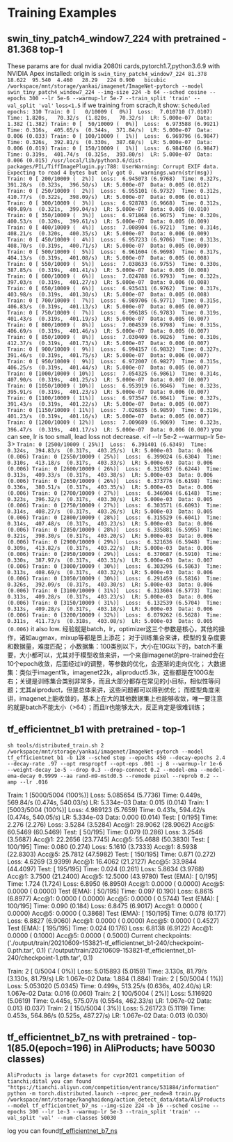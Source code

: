 # Training Examples

## swin_tiny_patch4_window7_224 with pretrained - 81.368 top-1
These params are for dual nvidia 2080ti cards,pytorch1.7,python3.6.9 with NVIDIA Apex installed:
origin is `swin_tiny_patch4_window7_224	81.378	18.622	95.540	4.460	28.29	224	0.900	bicubic`
`/workspace/mnt/storage/yankai/imagenet/ImageNet-pytorch --model swin_tiny_patch4_window7_224 --img-size 224 -b 64 --sched cosine --epochs 300 --lr 5e-6 --warmup-lr 5e-7 --train_split 'train' --val_split 'val'`
`loss<1.5`
if we training from scrach,it show:
`Scheduled epochs: 310
Train: 0 [   0/10009 (  0%)]  Loss:  7.010710 (7.0107)  Time: 1.820s,   70.32/s  (1.820s,   70.32/s)  LR: 5.000e-07  Data: 1.382 (1.382)
Train: 0 [  50/10009 (  0%)]  Loss:  6.973588 (6.9921)  Time: 0.316s,  405.65/s  (0.344s,  371.84/s)  LR: 5.000e-07  Data: 0.006 (0.033)
Train: 0 [ 100/10009 (  1%)]  Loss:  6.969796 (6.9847)  Time: 0.326s,  392.81/s  (0.330s,  387.68/s)  LR: 5.000e-07  Data: 0.006 (0.019)
Train: 0 [ 150/10009 (  1%)]  Loss:  6.984760 (6.9847)  Time: 0.319s,  401.74/s  (0.325s,  393.80/s)  LR: 5.000e-07  Data: 0.006 (0.015)
/usr/local/lib/python3.6/dist-packages/PIL/TiffImagePlugin.py:788: UserWarning: Corrupt EXIF data.  Expecting to read 4 bytes but only got 0. 
  warnings.warn(str(msg))
Train: 0 [ 200/10009 (  2%)]  Loss:  6.945073 (6.9768)  Time: 0.327s,  391.28/s  (0.323s,  396.50/s)  LR: 5.000e-07  Data: 0.005 (0.012)
Train: 0 [ 250/10009 (  2%)]  Loss:  6.955101 (6.9732)  Time: 0.312s,  410.77/s  (0.322s,  398.09/s)  LR: 5.000e-07  Data: 0.006 (0.011)
Train: 0 [ 300/10009 (  3%)]  Loss:  6.928783 (6.9668)  Time: 0.312s,  409.89/s  (0.321s,  399.04/s)  LR: 5.000e-07  Data: 0.005 (0.010)
Train: 0 [ 350/10009 (  3%)]  Loss:  6.971868 (6.9675)  Time: 0.320s,  400.53/s  (0.320s,  399.61/s)  LR: 5.000e-07  Data: 0.005 (0.009)
Train: 0 [ 400/10009 (  4%)]  Loss:  7.008904 (6.9721)  Time: 0.314s,  408.21/s  (0.320s,  400.35/s)  LR: 5.000e-07  Data: 0.006 (0.009)
Train: 0 [ 450/10009 (  4%)]  Loss:  6.957233 (6.9706)  Time: 0.313s,  408.70/s  (0.319s,  400.71/s)  LR: 5.000e-07  Data: 0.005 (0.009)
Train: 0 [ 500/10009 (  5%)]  Loss:  6.961604 (6.9698)  Time: 0.317s,  404.13/s  (0.319s,  401.08/s)  LR: 5.000e-07  Data: 0.005 (0.008)
Train: 0 [ 550/10009 (  5%)]  Loss:  7.038633 (6.9755)  Time: 0.330s,  387.85/s  (0.319s,  401.41/s)  LR: 5.000e-07  Data: 0.005 (0.008)
Train: 0 [ 600/10009 (  6%)]  Loss:  7.024788 (6.9793)  Time: 0.322s,  397.03/s  (0.319s,  401.27/s)  LR: 5.000e-07  Data: 0.006 (0.008)
Train: 0 [ 650/10009 (  6%)]  Loss:  6.935431 (6.9762)  Time: 0.317s,  403.98/s  (0.319s,  401.30/s)  LR: 5.000e-07  Data: 0.005 (0.008)
Train: 0 [ 700/10009 (  7%)]  Loss:  6.989706 (6.9771)  Time: 0.315s,  406.83/s  (0.319s,  401.13/s)  LR: 5.000e-07  Data: 0.005 (0.007)
Train: 0 [ 750/10009 (  7%)]  Loss:  6.996185 (6.9783)  Time: 0.319s,  401.43/s  (0.319s,  401.19/s)  LR: 5.000e-07  Data: 0.005 (0.007)
Train: 0 [ 800/10009 (  8%)]  Loss:  7.004539 (6.9798)  Time: 0.315s,  406.69/s  (0.319s,  401.46/s)  LR: 5.000e-07  Data: 0.005 (0.007)
Train: 0 [ 850/10009 (  8%)]  Loss:  7.030409 (6.9826)  Time: 0.310s,  412.37/s  (0.319s,  401.73/s)  LR: 5.000e-07  Data: 0.006 (0.007)
Train: 0 [ 900/10009 (  9%)]  Loss:  6.994157 (6.9832)  Time: 0.327s,  391.46/s  (0.319s,  401.75/s)  LR: 5.000e-07  Data: 0.006 (0.007)
Train: 0 [ 950/10009 (  9%)]  Loss:  6.972007 (6.9827)  Time: 0.315s,  406.25/s  (0.319s,  401.44/s)  LR: 5.000e-07  Data: 0.005 (0.007)
Train: 0 [1000/10009 ( 10%)]  Loss:  7.054325 (6.9861)  Time: 0.314s,  407.90/s  (0.319s,  401.25/s)  LR: 5.000e-07  Data: 0.007 (0.007)
Train: 0 [1050/10009 ( 10%)]  Loss:  6.953919 (6.9846)  Time: 0.323s,  395.91/s  (0.319s,  401.23/s)  LR: 5.000e-07  Data: 0.006 (0.007)
Train: 0 [1100/10009 ( 11%)]  Loss:  6.973547 (6.9841)  Time: 0.327s,  391.43/s  (0.319s,  401.22/s)  LR: 5.000e-07  Data: 0.005 (0.007)
Train: 0 [1150/10009 ( 11%)]  Loss:  7.026835 (6.9859)  Time: 0.319s,  401.23/s  (0.319s,  401.16/s)  LR: 5.000e-07  Data: 0.005 (0.007)
Train: 0 [1200/10009 ( 12%)]  Loss:  7.009689 (6.9869)  Time: 0.323s,  396.47/s  (0.319s,  401.17/s)  LR: 5.000e-07  Data: 0.006 (0.007)`
you can see, lr is too small, lead loss not decrease.
<if --lr 5e-2 --warmup-lr 5e-3>
`Train: 0 [2500/10009 ( 25%)]  Loss:  6.391401 (6.6349)  Time: 0.324s,  394.83/s  (0.317s,  403.25/s)  LR: 5.000e-03  Data: 0.006 (0.006)
Train: 0 [2550/10009 ( 25%)]  Loss:  6.399024 (6.6304)  Time: 0.310s,  413.18/s  (0.317s,  403.33/s)  LR: 5.000e-03  Data: 0.006 (0.006)
Train: 0 [2600/10009 ( 26%)]  Loss:  6.315057 (6.6244)  Time: 0.313s,  409.33/s  (0.317s,  403.38/s)  LR: 5.000e-03  Data: 0.006 (0.006)
Train: 0 [2650/10009 ( 26%)]  Loss:  6.373776 (6.6198)  Time: 0.336s,  380.51/s  (0.317s,  403.35/s)  LR: 5.000e-03  Data: 0.006 (0.006)
Train: 0 [2700/10009 ( 27%)]  Loss:  6.346904 (6.6148)  Time: 0.323s,  396.32/s  (0.317s,  403.30/s)  LR: 5.000e-03  Data: 0.005 (0.006)
Train: 0 [2750/10009 ( 27%)]  Loss:  6.303571 (6.6093)  Time: 0.314s,  408.27/s  (0.317s,  403.26/s)  LR: 5.000e-03  Data: 0.005 (0.006)
Train: 0 [2800/10009 ( 28%)]  Loss:  6.315529 (6.6041)  Time: 0.314s,  407.48/s  (0.317s,  403.23/s)  LR: 5.000e-03  Data: 0.006 (0.006)
Train: 0 [2850/10009 ( 28%)]  Loss:  6.335881 (6.5995)  Time: 0.321s,  398.30/s  (0.317s,  403.20/s)  LR: 5.000e-03  Data: 0.006 (0.006)
Train: 0 [2900/10009 ( 29%)]  Loss:  6.321636 (6.5948)  Time: 0.309s,  413.82/s  (0.317s,  403.22/s)  LR: 5.000e-03  Data: 0.006 (0.006)
Train: 0 [2950/10009 ( 29%)]  Loss:  6.370687 (6.5910)  Time: 0.330s,  387.97/s  (0.317s,  403.31/s)  LR: 5.000e-03  Data: 0.007 (0.006)
Train: 0 [3000/10009 ( 30%)]  Loss:  6.303296 (6.5863)  Time: 0.313s,  408.69/s  (0.317s,  403.32/s)  LR: 5.000e-03  Data: 0.006 (0.006)
Train: 0 [3050/10009 ( 30%)]  Loss:  6.291459 (6.5816)  Time: 0.326s,  392.09/s  (0.317s,  403.30/s)  LR: 5.000e-03  Data: 0.006 (0.006)
Train: 0 [3100/10009 ( 31%)]  Loss:  6.313604 (6.5773)  Time: 0.313s,  409.28/s  (0.317s,  403.23/s)  LR: 5.000e-03  Data: 0.006 (0.006)
Train: 0 [3150/10009 ( 31%)]  Loss:  6.132539 (6.5704)  Time: 0.313s,  409.28/s  (0.317s,  403.18/s)  LR: 5.000e-03  Data: 0.006 (0.006)
Train: 0 [3200/10009 ( 32%)]  Loss:  6.079262 (6.5628)  Time: 0.311s,  411.73/s  (0.318s,  403.08/s)  LR: 5.000e-03  Data: 0.005 (0.006)`
it also low.
经验就是batch，lr，optimizer这三个参数是核心，其他的操作，诸如augmax，mixup等都是景上添花；
对于训练集合来讲，模型的复杂度要和数据量，难度匹配；
小数据集：100类别以下，大小在10G以下的，batch不重要，大小都可以，尤其对于模型收敛来讲，一个来自imagenet的pre-trained会在10个epoch收敛，后面经过lr的调整，等参数的优化，会逐渐的走向优化；
大数据集：类似于imagent1k，imagenet22k，aliproduct5.3k，这些都是在100G左右；关键是训练集合类别非常多，而且大部分都存在常见的小目标，相似性等问题；尤其aliproduct，但是总体来讲，这些问题都可以得到优化；
而模型角度来讲，imagenet上能收敛的，基本上在大的其他数据集上也能够收敛，唯一要注意的就是batch不能太小（>64）；而且lr也能够太大，反正肯定是很难训练；



## tf_efficientnet_b1 with pretrained -  top-1

`sh tools/distributed_train.sh 2 /workspace/mnt/storage/yankai/imagenet/ImageNet-pytorch --model tf_efficientnet_b1 -b 128 --sched step --epochs 450 --decay-epochs 2.4 --decay-rate .97 --opt rmsproptf --opt-eps .001 -j 8 --warmup-lr 1e-6 --weight-decay 1e-5 --drop 0.3 --drop-connect 0.2 --model-ema --model-ema-decay 0.9999 --aa rand-m9-mstd0.5 --remode pixel --reprob 0.2 --amp --lr .016`

Train: 1 [5000/5004 (100%)]  Loss:  5.085654 (5.7736)  Time: 0.449s,  569.84/s  (0.474s,  540.03/s)  LR: 5.334e-03  Data: 0.015 (0.014)
Train: 1 [5003/5004 (100%)]  Loss:  4.989123 (5.7659)  Time: 0.431s,  594.42/s  (0.474s,  540.05/s)  LR: 5.334e-03  Data: 0.000 (0.014)
Test: [   0/195]  Time: 2.276 (2.276)  Loss:  3.5284 (3.5284)  Acc@1: 28.9062 (28.9062)  Acc@5: 60.5469 (60.5469)
Test: [  50/195]  Time: 0.079 (0.286)  Loss:  3.2546 (3.5687)  Acc@1: 22.2656 (23.7745)  Acc@5: 55.4688 (50.3830)
Test: [ 100/195]  Time: 0.080 (0.274)  Loss:  5.1610 (3.7333)  Acc@1:  8.5938 (22.8303)  Acc@5: 25.7812 (47.5982)
Test: [ 150/195]  Time: 0.871 (0.272)  Loss:  4.6269 (3.9399)  Acc@1: 16.4062 (21.2127)  Acc@5: 33.9844 (44.4097)
Test: [ 195/195]  Time: 0.024 (0.261)  Loss:  5.8634 (3.9768)  Acc@1:  3.7500 (21.2400)  Acc@5: 12.5000 (43.9780)
Test (EMA): [   0/195]  Time: 1.724 (1.724)  Loss:  6.8950 (6.8950)  Acc@1:  0.0000 ( 0.0000)  Acc@5:  0.0000 ( 0.0000)
Test (EMA): [  50/195]  Time: 0.097 (0.190)  Loss:  6.8615 (6.8977)  Acc@1:  0.0000 ( 0.0000)  Acc@5:  0.0000 ( 0.5744)
Test (EMA): [ 100/195]  Time: 0.090 (0.184)  Loss:  6.8475 (6.9017)  Acc@1:  0.0000 ( 0.0000)  Acc@5:  0.0000 ( 0.3868)
Test (EMA): [ 150/195]  Time: 0.078 (0.177)  Loss:  6.8827 (6.9060)  Acc@1:  0.0000 ( 0.0000)  Acc@5:  0.0000 ( 0.4527)
Test (EMA): [ 195/195]  Time: 0.024 (0.176)  Loss:  6.8138 (6.9122)  Acc@1:  0.0000 ( 0.1000)  Acc@5:  0.0000 ( 0.5000)
Current checkpoints:
 ('./output/train/20210609-153821-tf_efficientnet_b1-240/checkpoint-0.pth.tar', 0.1)
 ('./output/train/20210609-153821-tf_efficientnet_b1-240/checkpoint-1.pth.tar', 0.1)

Train: 2 [   0/5004 (  0%)]  Loss:  5.015893 (5.0159)  Time: 3.130s,   81.79/s  (3.130s,   81.79/s)  LR: 1.067e-02  Data: 1.884 (1.884)
Train: 2 [  50/5004 (  1%)]  Loss:  5.053020 (5.0345)  Time: 0.499s,  513.25/s  (0.636s,  402.40/s)  LR: 1.067e-02  Data: 0.016 (0.060)
Train: 2 [ 100/5004 (  2%)]  Loss:  5.116920 (5.0619)  Time: 0.445s,  575.07/s  (0.554s,  462.33/s)  LR: 1.067e-02  Data: 0.013 (0.037)
Train: 2 [ 150/5004 (  3%)]  Loss:  5.261723 (5.1119)  Time: 0.453s,  564.86/s  (0.525s,  487.27/s)  LR: 1.067e-02  Data: 0.013 (0.030)


## tf_efficientnet_b7_ns with pretrained -  top-1(85.0(epoch=196) in AliProducts; have 50030 classes)
`AliProducts is large datasets for cvpr2021 competition of tianchi;dital you can found "https://tianchi.aliyun.com/competition/entrance/531884/information"`
`python -m torch.distributed.launch --nproc_per_node=8 train.py /workspace/mnt/storage/kanghaidong/action_detect_data/data/AliProducts --model tf_efficientnet_b7_ns --img-size 224 -b 16 --sched cosine --epochs 300 --lr 1e-3 --warmup-lr 5e-3 --train_split 'train' --val_split 'val' --num-classes 50030`

log you can found[tf_efficientnet_b7_ns](output/train/20210608-165417-tf_efficientnet_b7_ns-224/summary.csv)